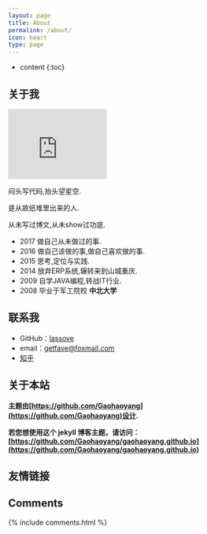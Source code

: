 ```yaml
---
layout: page
title: About
permalink: /about/
icon: heart
type: page
---
```


* content
{:toc}

## 关于我

<iframe src="https://githubbadge.appspot.com/lassove?s=1" style="border: 0;height: 142px;width: 200px;overflow: hidden;" frameBorder="0"></iframe>

闷头写代码,抬头望星空.

是从故纸堆里出来的人.

从未写过博文,从未show过功底.


* 2017 做自己从未做过的事.
* 2016 做自己该做的事,做自己喜欢做的事.
* 2015 思考,定位与实践.
* 2014 放弃ERP系统,辗转来到山城重庆.
* 2009 自学JAVA编程,转战IT行业.
* 2008 毕业于军工院校 **中北大学**

## 联系我

* GitHub：[lassove](https://github.com/lassove)
* email：getfave@foxmail.com
* [知乎](https://www.zhihu.com/people/lassove)

## 关于本站

**主题由[https://github.com/Gaohaoyang](https://github.com/Gaohaoyang)设计.**

**若您想使用这个 jekyll 博客主题，请访问：[https://github.com/Gaohaoyang/gaohaoyang.github.io](https://github.com/Gaohaoyang/gaohaoyang.github.io)**





## 友情链接



## Comments

{% include comments.html %}
